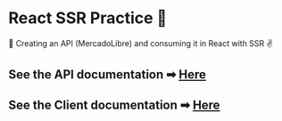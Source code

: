 # React SSR Practice 👀

🚀 Creating an API (MercadoLibre) and consuming it in React with SSR ✌

## See the API documentation ➡ [Here](./api/README.md)

## See the Client documentation ➡ [Here](./client/README.md)
